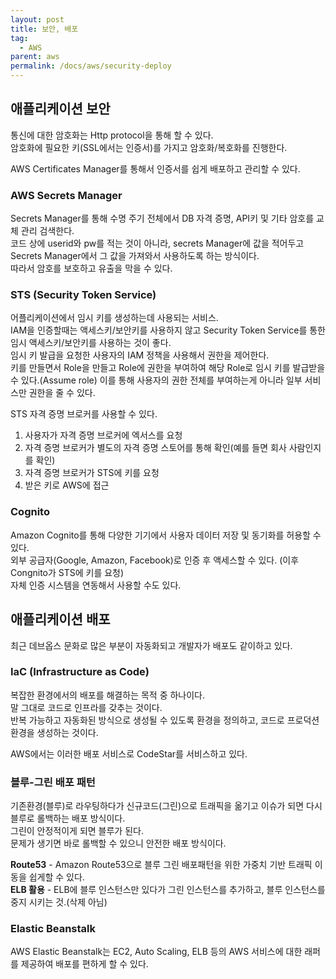 ```yaml
---
layout: post
title: 보안, 배포
tag:
  - AWS
parent: aws
permalink: /docs/aws/security-deploy
---
```


##  애플리케이션 보안
통신에 대한 암호화는 Http protocol을 통해 할 수 있다.  
암호화에 필요한 키(SSL에서는 인증서)를 가지고 암호화/복호화를 진행한다.  

AWS Certificates Manager를 통해서 인증서를 쉽게 배포하고 관리할 수 있다.  

###  AWS Secrets Manager
Secrets Manager를 통해 수명 주기 전체에서 DB 자격 증명, API키 및 기타 암호를 교체 관리 검색한다.    
코드 상에 userid와 pw를 적는 것이 아니라, secrets Manager에 값을 적어두고 Secrets Manager에서 그 값을 가져와서 사용하도록 하는 방식이다.  
따라서 암호를 보호하고 유출을 막을 수 있다.

###  STS (Security Token Service)
어플리케이션에서 임시 키를 생성하는데 사용되는 서비스.  
IAM을 인증할때는 액세스키/보안키를 사용하지 않고 Security Token Service를 통한 임시 액세스키/보안키를 사용하는 것이 좋다.  
임시 키 발급을 요청한 사용자의 IAM 정책을 사용해서 권한을 제어한다.  
키를 만들면서 Role을 만들고 Role에 권한을 부여하여 해당 Role로 임시 키를 발급받을 수 있다.(Assume role) 이를 통해 사용자의 권한 전체를 부여하는게 아니라 일부 서비스만 권한을 줄 수 있다.  

STS 자격 증명 브로커를 사용할 수 있다.  
1. 사용자가 자격 증명 브로커에 엑서스를 요청
2. 자격 증명 브로커가 별도의 자격 증명 스토어를 통해 확인(예를 들면 회사 사람인지를 확인)
3. 자격 증명 브로커가 STS에 키를 요청
4. 받은 키로 AWS에 접근

###  Cognito
Amazon Cognito를 통해 다양한 기기에서 사용자 데이터 저장 및 동기화를 허용할 수 있다.  
외부 공급자(Google, Amazon, Facebook)로 인증 후 액세스할 수 있다. (이후 Congnito가 STS에 키를 요청)  
자체 인증 시스템을 연동해서 사용할 수도 있다.  

##  애플리케이션 배포
최근 데브옵스 문화로 많은 부분이 자동화되고 개발자가 배포도 같이하고 있다.  

###  IaC (Infrastructure as Code)
복잡한 환경에서의 배포를 해결하는 목적 중 하나이다.  
말 그대로 코드로 인프라를 갖추는 것이다.  
반복 가능하고 자동화된 방식으로 생성될 수 있도록 환경을 정의하고, 코드로 프로덕션 환경을 생성하는 것이다.

AWS에서는 이러한 배포 서비스로 CodeStar를 서비스하고 있다.

###  블루-그린 배포 패턴
기존환경(블루)로 라우팅하다가 신규코드(그린)으로 트래픽을 옮기고 이슈가 되면 다시 블루로 롤백하는 배포 방식이다.  
그린이 안정적이게 되면 블루가 된다.  
문제가 생기면 바로 롤백할 수 있으니 안전한 배포 방식이다.  

**Route53** - Amazon Route53으로 블루 그린 배포패턴을 위한 가중치 기반 트래픽 이동을 쉽게할 수 있다.  
**ELB 활용** - ELB에 블루 인스턴스만 있다가 그린 인스턴스를 추가하고, 블루 인스턴스를 중지 시키는 것.(삭제 아님)  

###  Elastic Beanstalk
AWS Elastic Beanstalk는 EC2, Auto Scaling, ELB 등의 AWS 서비스에 대한 래퍼를 제공하여 배포를 편하게 할 수 있다.